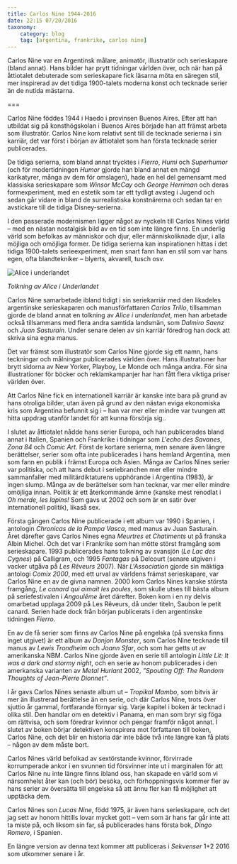 ```yaml
---
title: Carlos Nine 1944-2016
date: 22:15 07/20/2016
taxonomy:
    category: blog
    tag: [argentina, frankrike, carlos nine]
---
```


Carlos Nine var en Argentinsk målare, animatör, illustratör och serieskapare (bland annat). Hans bilder har prytt tidningar världen över, och när han på åttiotalet debuterade som serieskapare fick läsarna möta en säregen stil, mer inspirerad av det tidiga 1900-talets moderna konst och tecknade serier än de nutida mästarna.

===

Carlos Nine föddes 1944 i Haedo i provinsen Buenos Aires.  Efter att han utbildat sig på konsthögskolan i Buenos Aires började han att främst arbeta som illustratör. Carlos Nine kom relativt sent till de tecknade serierna i sin karriär, det var först i början av åttiotalet som han första tecknade serier publicerades.

De tidiga serierna, som bland annat trycktes i _Fierro_, _Humi_ och _Superhumor_ (och för modertidningen _Humor_ gjorde han bland annat en mängd karikatyrer, många av dem för omslagen), hade en hel del gemensamt med klassiska serieskapare som *Winsor McCay* och *George Herriman* och deras formexperiment, med en estetik som tar ett tydligt avsteg i Jugend och sedan går vidare in bland de surrealistiska konstnärerna och sedan tar en avstickare till de tidiga Disney-serierna.

I den passerade modernismen ligger något av nyckeln till Carlos Nines värld – med en nästan nostalgisk bild av en tid som inte längre finns. En underlig värld som befolkas av människor och djur, eller människoliknade djur, i alla möjliga och omöjliga former. De tidiga serierna kan inspirationen hittas i det tidiga 1900-talets serieexperiment, men snart fann han en stil som var hans egen, ofta blandtekniker – blyerts, akvarell, tusch osv.

![Alice i underlandet](Alicia-1,jpg)

_Tolkning av Alice i Underlandet_

Carlos Nine samarbetade ibland tidigt i sin seriekarriär med den likadeles argentinske serieskaparen och manusförfattaren *Carlos Trillo*, tillsamman gjorde de bland annat en tolkning av _Alice i underlandet_, men han arbetade också tillsammans med flera andra samtida landsmän, som *Dalmiro Saenz* och  *Juan Sasturain*. Under senare delen av sin karriär föredrog han dock att skriva sina egna manus.

Det var främst som illustratör som Carlos Nine gjorde sig ett namn, hans teckningar och målningar publicerades världen över. Hans illustrationer har brytt sidorna av New Yorker, Playboy, Le Monde och många andra. För sina illustrationer för böcker och reklamkampanjer har han fått flera viktiga priser världen över.

Att Carlos Nine fick en internationell karriär är kanske inte bara på grund av hans otroliga bilder, utan även på grund av den nästan eviga ekonomiska kris som Argentina befunnit sig i – han var mer eller mindre var tvungen att hitta uppdrag utanför landet för att kunna försörja sig..

I slutet av åttiotalet nådde hans serier Europa, och han publicerades bland annat i Italien, Spanien och Frankrike i tidningar som _L'echo des Savanes_, _Zona 84_ och _Comic Art_. Först de kortare serierna, men senare även längre berättelser, serier som ofta inte publicerades i hans hemland Argentina, men som fann en publik i främst Europa och Asien. Många av Carlos Nines serier var politiska, och att hans debut i seriebranchen mer eller mindre sammanfaller med militärdiktaturens upphörande i Argentina (1983), är ingen slump. Många av de berättelser som han tecknar, var mer eller mindre omöjliga innan. Politik är ett återkommande ämne (kanske mest renodlat i _Oh merde, les lapins!_ Som gavs ut 2002 och som är en satir över internationell politik), likaså sex.

Första gången Carlos Nine publicerade i ett album var 1990 i Spanien, i antologin _Chronicas de la Pampa Vasca_, med manus av Juan Sasturain. Året därefter gavs Carlos Nines egna _Meurtres et Chatiments_ ut på franska Albin Michel. Och det var i Frankrike som han mötte störst framgång som serieskapare. 1993 publicerades hans tolkning av svansjön (_Le Lac des Cygnes_) på Calligram, och 1995 _Fantagas_ på Delcourt (senare utgiven i vacker utgåva på *Les Rêveurs* 2007). När *L'Association* gjorde sin mäktiga antologi _Comix 2000_, med ett urval av världens främst serieskapare, var Carlos Nine en av de givna namnen. 2000 kom Carlos Nines kanske största framgång, _Le canard qui aimait les poules_, som skulle utses till bästa album på seriefestivalen i *Angoulême* året därefter. Boken kom i en ny delvis omarbetad upplaga 2009 på  Les Rêveurs, då under titeln, Saubon le petit canard. Serien hade dock från början publicerats i den argentinske tidningen _Fierro_.

En av de få serier som finns av Carlos Nine på engelska (på svenska finns inget utgivet) är ett album av _Donjon Monster_, som Carlos Nine tecknade till  manus av *Lewis Trondheim* och *Joann Sfar*, och som har getts ut av amerikanska NBM. Carlos Nine gjorde även en serie till antologin _Little Lit: It was a dark and stormy night_, och en serie av honom publicerades i den amerkanska varianten av _Metal Hurlant_ 2002, _”Spouting Off: The Random Thoughts of Jean-Pierre Dionnet”_.

I år gavs Carlos Nines senaste album ut – _Tropikal Mambo_, som bitvis är mer än illustrerad berättelse än en serie, och där Carlos Nine, trots över sjuttio år gammal, fortfarande förnyar sig. Varje kapitel i boken är tecknad i olika stil. Den handlar om en detektiv i Panama, en man som bryr sig föga om rättvisa, och som föredrar kvinnor och pengar framför något annat. I slutet av boken börjar detektiven konspirera mot författaren till boken, Carlos Nine, och det blir en historia där inte både två inte längre kan få plats – någon av dem måste bort.

Carlos Nines värld befolkad av sextörstande kvinnor, förvirrade korrumperade ankor i en svunnen tid försvinner inte ut i marginalen för att Carlos Nine nu inte längre finns ibland oss, han skapade en värld som vi närsomhelst åter kan (och bör) besöka, och förhoppningsvis kommer fler av hans serier av översätta till engelska så att ännu fler kan få möjlighet att upptäcka dem.

Carlos Nines son *Lucas Nine*, född 1975, är även hans serieskapare, och det jag sett av honom hittills lovar mycket gott – vem som är hans far går inte att ta miste på, och liksom sin far, så publicerades hans första bok, _Dingo Romero_, i Spanien.

En längre version av denna text kommer att publiceras i _Sekvenser_ 1+2 2016 som utkommer senare i år.
